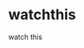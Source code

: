watchthis
=========

watch this


























































































































































